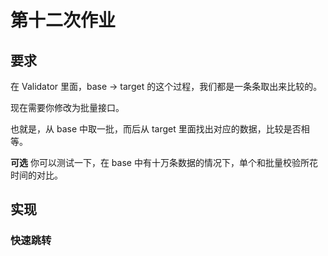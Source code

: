 # 第十二次作业

## 要求

在 Validator 里面，base -> target 的这个过程，我们都是一条条取出来比较的。

现在需要你修改为批量接口。

也就是，从 base 中取一批，而后从 target 里面找出对应的数据，比较是否相等。

**可选** 你可以测试一下，在 base 中有十万条数据的情况下，单个和批量校验所花时间的对比。

## 实现

### 快速跳转

